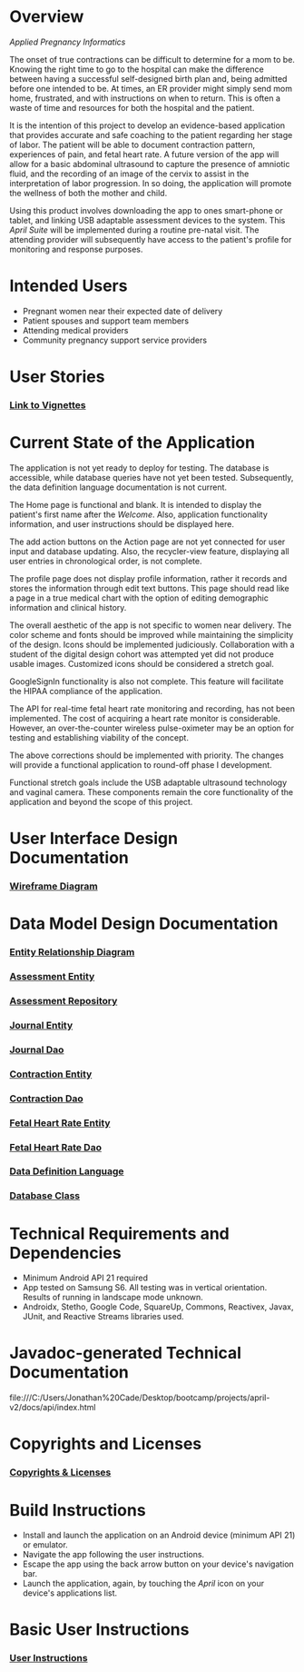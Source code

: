 # Overview
_Applied Pregnancy Informatics_

The onset of true contractions can be difficult to determine for a mom to be.  Knowing the right time to go to
the hospital can make the difference between having a successful self-designed birth plan
and, being admitted before one intended to be.  At times, an ER provider might simply send
mom home, frustrated, and with instructions on when to return.  This is often a waste of time and
resources for both the hospital and the patient.

It is the intention of this project to develop an evidence-based application that provides
accurate and safe coaching to the patient regarding her stage of labor.  The patient will be able to document
contraction pattern, experiences of pain, and fetal heart rate.  A future version of the app will
allow for a basic abdominal ultrasound to capture the presence of amniotic fluid, and the recording of
an image of the cervix to assist in the interpretation of labor progression.  In so doing,
the application will promote the wellness of both the mother and child.

Using this product involves downloading the app to ones smart-phone or tablet,
and linking USB adaptable assessment devices to the system.  This _April Suite_ will be
implemented during a routine pre-natal visit.  The attending provider 
will subsequently have access to the patient's profile for monitoring and response purposes. 



# Intended Users
* Pregnant women near their expected date of delivery 
* Patient spouses and support team members  
* Attending medical providers  
* Community pregnancy support service providers  



# User Stories
### [Link to Vignettes](user-stories.md)



# Current State of the Application
The application is not yet ready to deploy for testing.  The database is accessible, while database
queries have not yet been tested.  Subsequently, the data definition language documentation
is not current.

The Home page is functional and blank.  It is intended to display the patient's first name after
the _Welcome_.  Also, application functionality information, and user instructions should
be displayed here.  

The add action buttons on the Action page are not yet connected for user input and database
updating.  Also, the recycler-view feature, displaying all user entries in chronological order, is
not complete.  

The profile page does not display profile information, rather it records and stores the
information through edit text buttons.  This page should read like a page in a true medical chart
with the option of editing demographic information and clinical history. 

The overall aesthetic of the app is not specific to women near delivery.  The color scheme and fonts
should be improved while maintaining the simplicity of the design.  Icons should be implemented
judiciously.  Collaboration with a student of the digital design cohort was attempted yet did not
produce usable images.  Customized icons should be considered a stretch goal.

GoogleSignIn functionality is also not complete.  This feature will facilitate the HIPAA compliance
of the application. 

The API for real-time fetal heart rate monitoring and recording, has not been implemented.
The cost of acquiring a heart rate monitor is considerable.  However, an over-the-counter wireless
pulse-oximeter may be an option for testing and establishing viability of the concept.

The above corrections should be implemented with priority.  The changes will provide a functional
application to round-off phase I development.

Functional stretch goals include the USB adaptable ultrasound technology and vaginal camera.
These components remain the core functionality of the application and beyond the scope of this project.
  


# User Interface Design Documentation
### [Wireframe Diagram](wireframe.md)  



# Data Model Design Documentation
### [Entity Relationship Diagram](erd.md)    

### [Assessment Entity](https://github.com/JACFlyer/Aprilv2/blob/master/app/src/main/java/edu/cnm/deepdive/aprilv2/model/entity/Assessment.java)    
### [Assessment Repository](https://github.com/JACFlyer/Aprilv2/blob/master/app/src/main/java/edu/cnm/deepdive/aprilv2/model/repository/AssessmentRepository.java)    

### [Journal Entity](https://github.com/JACFlyer/Aprilv2/blob/master/app/src/main/java/edu/cnm/deepdive/aprilv2/model/entity/Journal.java)    
### [Journal Dao](https://github.com/JACFlyer/Aprilv2/blob/master/app/src/main/java/edu/cnm/deepdive/aprilv2/model/dao/JournalDao.java)    

### [Contraction Entity](https://github.com/JACFlyer/Aprilv2/blob/master/app/src/main/java/edu/cnm/deepdive/aprilv2/model/entity/Contraction.java)    
### [Contraction Dao](https://github.com/JACFlyer/Aprilv2/blob/master/app/src/main/java/edu/cnm/deepdive/aprilv2/model/dao/ContractionDao.java)    

### [Fetal Heart Rate Entity](https://github.com/JACFlyer/Aprilv2/blob/master/app/src/main/java/edu/cnm/deepdive/aprilv2/model/entity/FetalHeartRate.java)    
### [Fetal Heart Rate Dao](https://github.com/JACFlyer/Aprilv2/blob/master/app/src/main/java/edu/cnm/deepdive/aprilv2/model/dao/FetalHeartRateDao.java)    

### [Data Definition Language](ddl.md)

### [Database Class](https://github.com/JACFlyer/Aprilv2/blob/master/app/src/main/java/edu/cnm/deepdive/aprilv2/service/AprilDatabase.java)



# Technical Requirements and Dependencies        
*  Minimum Android API 21 required
*  App tested on Samsung S6.  All testing was in vertical orientation.  Results of running in landscape mode unknown.  
*  Androidx, Stetho, Google Code, SquareUp, Commons, Reactivex, Javax, JUnit, and Reactive Streams libraries used.



# Javadoc-generated Technical Documentation
file:///C:/Users/Jonathan%20Cade/Desktop/bootcamp/projects/april-v2/docs/api/index.html



# Copyrights and Licenses
### [Copyrights & Licenses](notice.md)  


# Build Instructions
*  Install and launch the application on an Android device (minimum API 21) or emulator.
*  Navigate the app following the user instructions.
*  Escape the app using the back arrow button on your device's navigation bar.
*  Launch the application, again, by touching the _April_ icon on your device's applications list.



# Basic User Instructions
### [User Instructions](user-instructions.md)  
